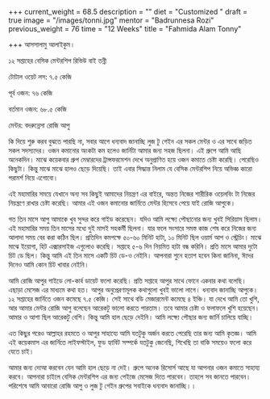 +++
current_weight = 68.5
description = ""
diet = "Customized "
draft = true
image = "/images/tonni.jpg"
mentor = "Badrunnesa Rozi"
previous_weight = 76
time = "12 Weeks"
title = "Fahmida Alam Tonny"

+++
আসসালামু আলাইকুম।

১২ সপ্তাহের বেসিক মেন্টরশিপ রিভিউ বাই তন্নী

টোটাল ওয়েট লস: ৭.৫ কেজি

পূর্ব ওজন: ৭৬ কেজি

বর্তমান ওজন: ৬৮.৫ কেজি

মেন্টর: বদরুন্নেসা রোজি আপু

কি দিয়ে শুরু করব বুঝতে পারছি না, সবার আগে ধন্যবাদ জানাচ্ছি লুজ টু গেইন এর সকল মেন্টর ও এর সাথে জড়িত সকল সদস্যদের। ওজন কমানোর অংকটা কম হলেও জার্নিটা আমার জন্য সহজ ছিলনা। এই গ্রুপে আমি আছি অনেকদিন। মাঝে কয়েকবার গ্রুপ মেম্বারদের ট্রান্সফরমেশন দেখে অনুপ্রাণিত হয়ে ওজন কমাতে চেষ্টা করেছি। পেরেছিও কিছুটা। কিন্তু মাঝে মাঝে হালও ছেড়ে দিয়েছি। তাই এবার সিদ্ধান্ত নিলাম যে বেসিক মেন্টরশিপ নিয়ে অভিজ্ঞ কারো পরামর্শ নিয়ে এগোবো।

এই মহামারির সময়ে যেখানে অন্য সব কিছুই আমাদের নিয়ন্ত্রণ এর বাইরে, অন্তত নিজের শারীরিক ওয়েলবিং টা নিজের নিয়ন্ত্রণে রাখার চেষ্টা করেছি। আমার এই ওজন কমানোর জার্নিতে মেন্টর হিসেবে পেয়ে যাই রোজি আপুকে।

গত তিন মাসে আপু আমাকে খুব সুন্দর করে গাইড করেছেন। যদিও আমি লক্ষ্যে পৌছানোর জন্য খুবই সিরিয়াস ছিলাম। এই মহামারির সময় তিন মাসের মধ্যে দুই মাসই সহকর্মী ছিলনা। যার ফলে সংসারে সমস্ত কাজ শেষ করে নিজের জন্য আলাদা সময় বের করা কঠিন ছিল। প্রতিদিন কমপক্ষে ৫০-৬০ মিনিট হাটা, ১০ মিনিট ছিল ওয়ার্ম আপ ও স্ট্রেচিং। মাঝে মাঝে ইয়োগা, হিট এক্সারসাইজ এগুলোও করেছি। সপ্তাহে ৫-৬ দিন নিয়মিত হাটা বন্ধ করিনি। প্রতি মাসে আমার দুটো চিট ডে ছিল। কিন্তু আমি এই তিন মাসে একটি চিট ডে-ও নেইনি। আপনারা শুনে হতাশ হবেন কিনা জানিনা, ঈদের দিনেও আমি কোন চিট খাবার নেইনি।

আমি রোজি আপুর গাইডে লো-কার্ব ডায়েট ফলো করেছি। প্রতি সপ্তাহে আপুর সাথে ফোনে একবার কথা বলেছি। এছাড়া মেসেজ এর মাধ্যমে কথা হত। আপুর অনুপ্রেরণামূলক কথাগুলো খুবই ভালো লাগে। ধন্যবাদ জানাচ্ছি আপুকে। ১২ সপ্তাহের জার্নিতে ওজন কমেছে ৭.৫ কেজি। সেই সাথে বডি মেজারমেন্ট কমেছে ৪ ইঞ্চি। যা দেখে আমি তো খুশি, আর আমার মেন্টর রোজি আপু বলেছেন আরেকটু ভালো করতে পারতাম। তবে আমার চেষ্টা ও ফলাফলে খুশি হয়েছেন। আমার ও আশা ছিল আরেকটু বেশি। কিন্তু আমি হাল ছেড়ে দেইনি। আমি লক্ষ্যে পৌছার জন্য জার্নি চালিয়ে যাচ্ছি।

এত কিছুর পরেও আল্লাহর রহমতে ও আপুর সাহায্যে আমি যতটুকু অর্জন করতে পেরেছি তার জন্য আমি কৃতজ্ঞ। আমি এই কয়েকমাস এর জার্নিতে লাইফস্টাইল, ফুড হ্যাবিট সম্পর্কে যতটুকু জেনেছি, শিখেছি তা বাকি সময়েও ফলো করে যেতে চাই।

আমার জন্য দোআ করবেন যেন আমি হাল ছেড়ে না দেই। গ্রুপে অনেক রিসোর্স আছে যা আপনার ওজন কমাতে সাহায্য করবে। আপনারা চাইলে বেসিক মেন্টরশিপ এর জন্য পেইজে মেসেজ দিতে পারবেন। তাহলে সব জানতে পারবেন। পরিশেষে আমি আবারো রোজি আপু ও লুজ টু গেইন গ্রুপের সবাইকে ধন্যবাদ জানাচ্ছি।।